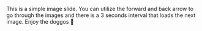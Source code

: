 This is a simple image slide. You can utilize the forward and back arrow to go through the images and there is a 3 seconds interval that loads the next image. Enjoy the doggos 🤗